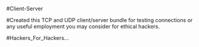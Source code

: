  #Client-Server

#Created this TCP and UDP client/server bundle for testing connections or any useful employment you may consider for ethical hackers.




#Hackers_For_Hackers...
